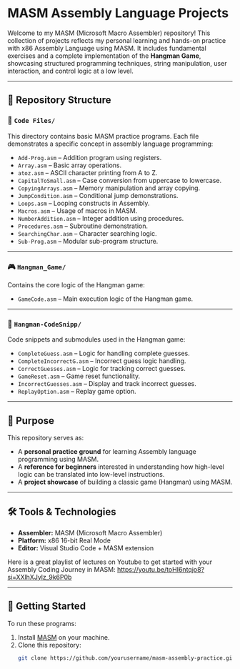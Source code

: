 # MASM Assembly Language Projects

Welcome to my MASM (Microsoft Macro Assembler) repository! This collection of projects reflects my personal learning and hands-on practice with x86 Assembly Language using MASM. It includes fundamental exercises and a complete implementation of the **Hangman Game**, showcasing structured programming techniques, string manipulation, user interaction, and control logic at a low level.

---

## 📁 Repository Structure

### 🔧 `Code Files/`
This directory contains basic MASM practice programs. Each file demonstrates a specific concept in assembly language programming:

- `Add-Prog.asm` – Addition program using registers.
- `Array.asm` – Basic array operations.
- `atoz.asm` – ASCII character printing from A to Z.
- `CapitalToSmall.asm` – Case conversion from uppercase to lowercase.
- `CopyingArrays.asm` – Memory manipulation and array copying.
- `JumpCondition.asm` – Conditional jump demonstrations.
- `Loops.asm` – Looping constructs in Assembly.
- `Macros.asm` – Usage of macros in MASM.
- `NumberAddition.asm` – Integer addition using procedures.
- `Procedures.asm` – Subroutine demonstration.
- `SearchingChar.asm` – Character searching logic.
- `Sub-Prog.asm` – Modular sub-program structure.

---

### 🎮 `Hangman_Game/`
Contains the core logic of the Hangman game:

- `GameCode.asm` – Main execution logic of the Hangman game.

---

### 🧩 `Hangman-CodeSnipp/`
Code snippets and submodules used in the Hangman game:

- `CompleteGuess.asm` – Logic for handling complete guesses.
- `CompleteIncorrectG.asm` – Incorrect guess logic handling.
- `CorrectGuesses.asm` – Logic for tracking correct guesses.
- `GameReset.asm` – Game reset functionality.
- `IncorrectGuesses.asm` – Display and track incorrect guesses.
- `ReplayOption.asm` – Replay game option.

---

## 🎯 Purpose

This repository serves as:
- A **personal practice ground** for learning Assembly language programming using MASM.
- A **reference for beginners** interested in understanding how high-level logic can be translated into low-level instructions.
- A **project showcase** of building a classic game (Hangman) using MASM.

---

## 🛠️ Tools & Technologies

- **Assembler:** MASM (Microsoft Macro Assembler)
- **Platform:** x86 16-bit Real Mode
- **Editor:** Visual Studio Code + MASM extension


Here is a great playlist of lectures on Youtube to get started with your Assembly Coding Journey in MASM:
https://youtu.be/toHI6ntqjo8?si=XXlhXJylz_9k6P0b

---

## 🚀 Getting Started

To run these programs:

1. Install [MASM](https://www.masm32.com/) on your machine.
2. Clone this repository:
   ```bash
   git clone https://github.com/yourusername/masm-assembly-practice.git
